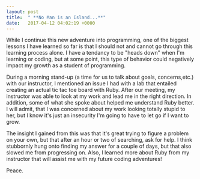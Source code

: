 ```yaml
---
layout: post
title:  " **No Man is an Island...**"
date:   2017-04-12 04:02:19 +0000
---
```



While I continue this new adventure into programming, one of the biggest lessons I have learned so far is that I should not and cannot go through this learning process alone. I have a tendancy to be "heads down" when I'm learning or coding, but at some point, this type of behavior could negatively impact my growth as a student of programming.

During a morning stand-up (a time for us to talk about goals, concerns,etc.) with our instructor, I mentioned an issue I had with a lab that entailed creating an actual tic tac toe board with Ruby. After our meeting, my instructor was able to look at my work and lead me in the right direction. In addition, some of what she spoke about helped me understand Ruby better. I will admit, that I was concerned about my work looking totally stupid to her, but I know it's just an insecurity I'm going to have to let go if I want to grow. 

The insight I gained from this was that it's great trying to figure a problem on your own, but that after an hour or two of searching, ask for help. I think stubbornly hung onto finding my answer for a couple of days, but that also slowed me from progressing on. Also, I learned more about Ruby from my instructor that will assist me with my future coding adventures!

Peace.
